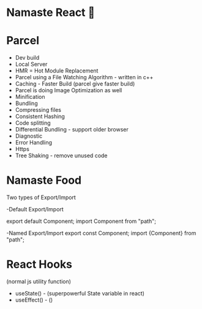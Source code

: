 # Namaste React 🚀

# Parcel
  - Dev build
  - Local Server
  - HMR = Hot Module Replacement
  - Parcel using a File Watching Algorithm - written in c++
  - Caching - Faster Build (parcel give faster build)
  - Parcel is doing Image Optimization as well
  - Minification 
  - Bundling
  - Compressing files
  - Consistent Hashing
  - Code splitting
  - Differential Bundling - support older browser
  - Diagnostic
  - Error Handling
  - Https
  - Tree Shaking - remove unused code

  # Namaste Food
  


  Two types of Export/Import

  -Default Export/Import

  export default Component;
  import Component from "path";

  -Named Export/Import
   export const Component;
   import {Component} from "path";


# React Hooks
  (normal js utility function)
  - useState() - (superpowerful State variable in react)
  - useEffect() - ()
